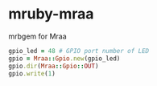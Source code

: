 # mruby-mraa
mrbgem for Mraa

```ruby
gpio_led = 48 # GPIO port number of LED
gpio = Mraa::Gpio.new(gpio_led)
gpio.dir(Mraa::Gpio::OUT)
gpio.write(1)
```
